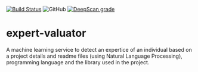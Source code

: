 [![Build Status](https://travis-ci.org/josepholasoji/expert-valuator.svg?branch=master)](https://travis-ci.org/josepholasoji/expert-valuator) ![GitHub](https://img.shields.io/github/license/josepholasoji/expert-valuator?style=social) [![DeepScan grade](https://deepscan.io/api/teams/5816/projects/7645/branches/80659/badge/grade.svg)](https://deepscan.io/dashboard#view=project&tid=5816&pid=7645&bid=80659)

# expert-valuator
A machine learning service to detect an expertice of an individual based on a project details and readme files (using Natural Language Processing), programming language and the library used in the project.
